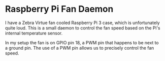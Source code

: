 # Raspberry Pi Fan Daemon

I have a Zebra Virtue fan cooled Raspberry Pi 3 case, which is unfortunately
quite loud. This is a small daemon to control the fan speed based on the Pi's
internal temperature sensor.

In my setup the fan is on GPIO pin 18, a PWM pin that happens to be next to a
ground pin. The use of a PWM pin allows us to precisely control the fan speed.
